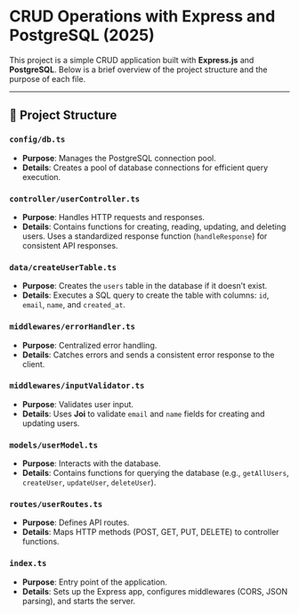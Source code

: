 # CRUD Operations with Express and PostgreSQL (2025)

This project is a simple CRUD application built with **Express.js** and **PostgreSQL**. Below is a brief overview of the project structure and the purpose of each file.

---

## 🌟 Project Structure

### **`config/db.ts`**
- **Purpose**: Manages the PostgreSQL connection pool.
- **Details**: Creates a pool of database connections for efficient query execution.

### **`controller/userController.ts`**
- **Purpose**: Handles HTTP requests and responses.
- **Details**: Contains functions for creating, reading, updating, and deleting users. Uses a standardized response function (`handleResponse`) for consistent API responses.

### **`data/createUserTable.ts`**
- **Purpose**: Creates the `users` table in the database if it doesn’t exist.
- **Details**: Executes a SQL query to create the table with columns: `id`, `email`, `name`, and `created_at`.

### **`middlewares/errorHandler.ts`**
- **Purpose**: Centralized error handling.
- **Details**: Catches errors and sends a consistent error response to the client.

### **`middlewares/inputValidator.ts`**
- **Purpose**: Validates user input.
- **Details**: Uses **Joi** to validate `email` and `name` fields for creating and updating users.

### **`models/userModel.ts`**
- **Purpose**: Interacts with the database.
- **Details**: Contains functions for querying the database (e.g., `getAllUsers`, `createUser`, `updateUser`, `deleteUser`).

### **`routes/userRoutes.ts`**
- **Purpose**: Defines API routes.
- **Details**: Maps HTTP methods (POST, GET, PUT, DELETE) to controller functions.

### **`index.ts`**
- **Purpose**: Entry point of the application.
- **Details**: Sets up the Express app, configures middlewares (CORS, JSON parsing), and starts the server.